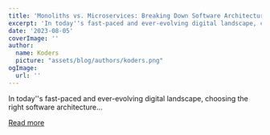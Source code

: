 ```yaml
---
title: 'Monoliths vs. Microservices: Breaking Down Software Architectures'
excerpt: 'In today''s fast-paced and ever-evolving digital landscape, choosing the right software architecture...'
date: '2023-08-05'
coverImage: ''
author:
  name: Koders
  picture: "assets/blog/authors/koders.png"
ogImage:
  url: ''
---
```


In today''s fast-paced and ever-evolving digital landscape, choosing the right software architecture...

[Read more](https://dev.to/documatic/monoliths-vs-microservices-breaking-down-software-architectures-1keh)
